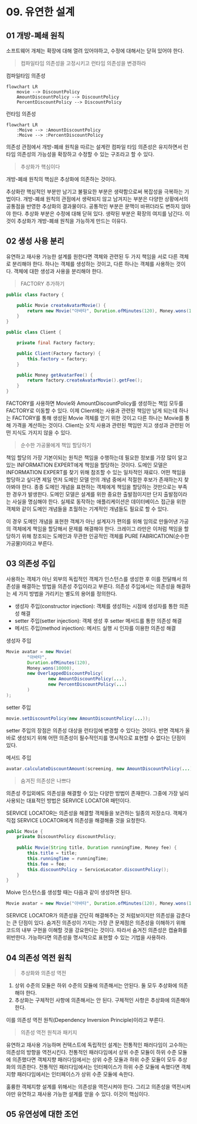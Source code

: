 # 09. 유연한 설계
## 01 개방-폐쇄 원칙
소프트웨어 개체는 확장에 대해 열려 있어야하고, 수정에 대해서는 닫혀 있어야 한다.

> 컴파일타임 의존성을 고정시키고 런타임 의존성을 변경하라

컴파일타임 의존성
```mermaid
flowchart LR
    movie --> DiscountPolicy
    AmountDiscountPolicy --> DiscountPolicy
    PercentDiscountPolicy --> DiscountPolicy
```

런타임 의존성
```mermaid
flowchart LR
    :Moive --> :AmountDiscountPolicy
    :Moive --> :PercentDiscountPolicy
```
의존성 관점에서 개방-폐쇄 원칙을 따르는 설계란 컴파일 타임 의존성은 유지하면서 런타임 의존성의 가능성을 확장하고 수정할 수 있는 구조라고 할 수 있다.

> 추상화가 핵심이다

개방-폐쇄 원칙의 핵심은 추상화에 의존하는 것이다.

추상화란 핵심적인 부분만 남기고 불필요한 부분은 생략함으로써 복잡성을 극복하는 기법이다.
개방-폐쇄 원칙의 관점에서 생략되지 않고 남겨지는 부분은 다양한 상황에서의 공통점을 반영한 추상화의 결과물이다.
공통적인 부분은 문맥이 바뀌더라도 변하지 않아야 한다.
추상화 부분은 수정에 대해 닫혀 있다.
생략된 부분은 확장의 여지를 남긴다. 이것이 추상화가 개방-폐쇄 원칙을 가능하게 만드는 이유다.

## 02 생성 사용 분리
유연하고 재사용 가능한 설계를 원한다면 객체와 관련된 두 가지 책임을 서로 다른 객체로 분리해야 한다.
하나는 객체를 생성하는 것이고, 다른 하나는 객체를 사용하는 것이다.
객체에 대한 생성과 사용을 분리해야 한다.

> FACTORY 추가하기

```java
public class Factory {

    public Movie createAvatarMovie() {
        return new Movie("아바타", Duration.ofMinutes(120), Money.wons(10000), new AmountDiscountPolicy());
    }
}
```

```java
public class Client {

    private final Factory factory;

    public Client(Factory factory) {
        this.factory = factory;
    }

    public Money getAvatarFee() {
        return factory.createAvatarMovie().getFee();
    }
}
```
FACTORY를 사용하면 Movie와 AmountDiscountPolicy를 생성하는 책임 모두를 FACTORY로 이동할 수 있다.
이제 Client에는 사용과 관련된 책임만 남게 되는데 하나는 FACTORY를 통해 생성된 Movie 객체를 얻기 위한 것이고
다른 하나는 Movie를 통해 가격을 계산하는 것이다.
Client는 오직 사용과 관련된 책임만 지고 생성과 관련된 어떤 지식도 가지지 않을 수 있다.

> 순수한 가공물에게 책임 할당하기

책임 할당의 가장 기본이되는 원칙은 책임을 수행하는데 필요한 정보를 가장 많이 알고 있는 INFORMATION EXPERT에게 책임을 할당하는 것이다.
도메인 모델은 INFORMATION EXPERT를 찾기 위해 참조할 수 있는 일차적인 재료다. 
어떤 책임을 할당하고 싶다면 제일 먼저 도메인 모델 안의 개념 중에서 적절한 후보가 존재하는지 찾아봐야 한다.
종종 도메인 개념을 표현하는 객체에게 책임을 할당하는 것만으로는 부족한 경우가 발생한다.
도메인 모델은 설계를 위한 중요한 출발점이지만 단지 출발점이라는 사실을 명심해야 한다.
실제로 동작하는 애플리케이션은 데이터베이스 접근을 위한 객체와 같이 도메인 개념들을 초월하는 기계적인 개념들도 필요로 할 수 있다.

이 경우 도메인 개념을 표현한 객체가 아닌 설계자가 편의를 위해 임의로 만들어낸 가공의 객체에게 책임을 할당해서 문제를 해결해야 한다.
크레이그 라만은 이처럼 책임을 할당하기 위해 창조되는 도메인과 무관한 인공적인 객체를 PURE FABRICATION(순수한 가공물)이라고 부른다.

## 03 의존성 주입

사용하는 객체가 아닌 외부의 독립적인 객체가 인스턴스를 생성한 후 이를 전달해서 의존성을 해결하는 방법을 의존성 주입이라고 부른다.
의존성 주입에서는 의존성을 해결하는 세 가지 방법을 가리키는 별도의 용어를 정의한다.

* 생성자 주입(constructor injection): 객체를 생성하는 시점에 생성자를 통한 의존성 해결
* setter 주입(setter injection): 객체 생성 후 setter 메서드를 통한 의존성 해결
* 메서드 주입(method injection): 메서드 실행 시 인자를 이용한 의존성 해결

생성자 주입
```java
Movie avatar = new Movie(
        "아바타", 
        Duration.ofMinutes(120), 
        Money.wons(10000), 
        new OverlappedDiscountPolicy(
                new AmountDiscountPolicy(...),
                new PercentDiscountPolicy(...)
        )
);
```

setter 주입
```java
movie.setDiscountPolicy(new AmountDiscountPolicy(...));
```
setter 주입의 장점은 의존성 대상을 런타임에 변경할 수 있다는 것이다.
반면 객체가 올바로 생성되기 위해 어떤 의존성이 필수적인지를 명시적으로 표현할 수 없다는 단점이 있다.

메서드 주입
```java
avatar.calculateDiscountAmount(screening, new AmountDiscountPolicy(...));
```

> 숨겨진 의존성은 나쁘다

의존성 주입외에도 의존성을 해결할 수 있는 다양한 방법이 존재한다.
그중에 가장 널리 사용되는 대표적인 방법은 SERVICE LOCATOR 패턴이다.

SERVICE LOCATOR는 의존성을 해결할 객체들을 보관하는 일종의 저장소다.
객체가 직접 SERVICE LOCATOR에게 의존성을 해결해줄 것을 요청한다.

```java
public Movie {
    private DiscountPolicy discountPolicy;
    
    public Movie(String title, Duration runningTime, Money fee) {
        this.title = title;
        this.runningTime = runningTime;
        this.fee = fee;
        this.discountPolicy = ServiceLocator.discountPolicy();
    }
}
```

Moive 인스턴스를 생성할 때는 다음과 같이 생성하면 된다.
```java
Movie avatar = new Movie("아바타", Duration.ofMinutes(120), Money.wons(10000));
```
SERVICE LOCATOR가 의존성을 간단히 해결해주는 것 처럼보이지만 의존성을 감춘다는 큰 단점이 있다.
숨겨진 의존성이 가지는 가장 큰 문제점은 의존성을 이해하기 위해 코드의 내부 구현을 이해할 것을 강요한다는 것이다.
따라서 숨겨진 의존성은 캡슐화를 위반한다.
가능하다면 의존성을 명시적으로 표현할 수 있는 기법을 사용하라.

## 04 의존성 역전 원칙
> 추상화와 의존성 역전

1. 상위 수준의 모듈은 하위 수준의 모듈에 의존해서는 안된다. 둘 모두 추상화에 의존해야 한다.
2. 추상화는 구체적인 사항에 의존해서는 안 된다. 구체적인 사항은 추상화에 의존해야 한다.

이를 의존성 역전 원칙(Dependency Inversion Principle)이라고 부른다.

> 의존성 역전 원칙과 패키지

유연하고 재사용 가능하며 컨텍스트에 독립적인 설계는 전통적인 패러다임이 고수하는 의존성의 방향을 역전시킨다.
전통적인 패러다임에서 상위 수준 모듈이 하위 수준 모듈에 의존했다면 객체지향 패러다임에서는 상위 수준 모듈과 하위 수준 모듈이 모두 추상화의 의존한다.
전통적인 패러다임에서는 인터페이스가 하위 수준 모듈에 속했다면 객체지향 패러다임에서는 인터페이스가 상위 수준 모듈에 속한다.

훌륭한 객체지향 설계를 위해서는 의존성을 역전시켜야 한다.
그리고 의존성을 역전시켜야만 유연하고 재사용 가능한 설계를 얻을 수 있다. 이것이 핵심이다.

## 05 유연성에 대한 조언

